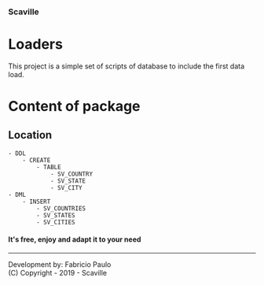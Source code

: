 ### Scaville
# Loaders

This project is a simple set of scripts of database to include the first data load.

# Content of package

## Location
    - DDL
        - CREATE
            - TABLE
                - SV_COUNTRY
                - SV_STATE
                - SV_CITY
    - DML
        - INSERT
            - SV_COUNTRIES
            - SV_STATES
            - SV_CITIES
        
#### It's free, enjoy and adapt it to your need
---
Development by: Fabricio Paulo<br/>
(C) Copyright - 2019 - Scaville<br/>